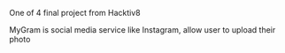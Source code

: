 One of 4 final project from Hacktiv8

MyGram is social media service like Instagram, allow user to upload their photo